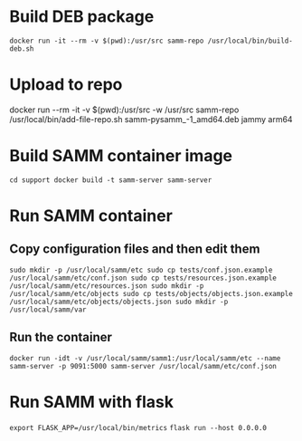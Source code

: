 # Build DEB package
`docker run -it --rm -v $(pwd):/usr/src samm-repo /usr/local/bin/build-deb.sh`

# Upload to repo
docker run --rm -it -v $(pwd):/usr/src -w /usr/src samm-repo /usr/local/bin/add-file-repo.sh samm-pysamm_<version>-1_amd64.deb jammy arm64

# Build SAMM container image
`cd support
docker build -t samm-server samm-server`

# Run SAMM container
## Copy configuration files and then edit them
`sudo mkdir -p /usr/local/samm/etc
sudo cp tests/conf.json.example /usr/local/samm/etc/conf.json
sudo cp tests/resources.json.example /usr/local/samm/etc/resources.json
sudo mkdir -p /usr/local/samm/etc/objects
sudo cp tests/objects/objects.json.example /usr/local/samm/etc/objects/objects.json
sudo mkdir -p /usr/local/samm/var`
## Run the container
`docker run -idt -v /usr/local/samm/samm1:/usr/local/samm/etc --name samm-server -p 9091:5000 samm-server /usr/local/samm/etc/conf.json`

# Run SAMM with flask
`export FLASK_APP=/usr/local/bin/metrics`
`flask run --host 0.0.0.0`
